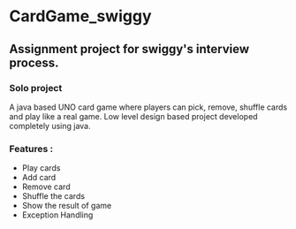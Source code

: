 # CardGame_swiggy
## Assignment project for swiggy's interview process.

### Solo project 
A java based UNO card game where players can pick, remove, shuffle cards and play like a real game. Low level design based project developed completely using java.

### Features : 
* Play cards
* Add card 
* Remove card
* Shuffle the cards
* Show the result of game
* Exception Handling
